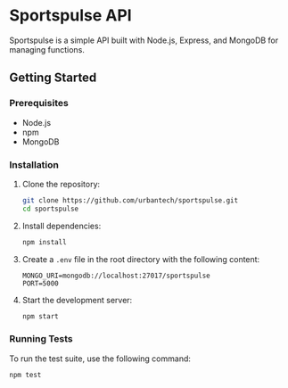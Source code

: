 # Sportspulse API

Sportspulse is a simple API built with Node.js, Express, and MongoDB for managing functions.

## Getting Started

### Prerequisites

- Node.js
- npm
- MongoDB

### Installation

1. Clone the repository:
    ```bash
    git clone https://github.com/urbantech/sportspulse.git
    cd sportspulse
    ```

2. Install dependencies:
    ```bash
    npm install
    ```

3. Create a `.env` file in the root directory with the following content:
    ```env
    MONGO_URI=mongodb://localhost:27017/sportspulse
    PORT=5000
    ```

4. Start the development server:
    ```bash
    npm start
    ```

### Running Tests

To run the test suite, use the following command:
```bash
npm test
